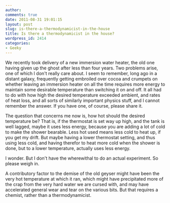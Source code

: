 ```yaml
---
author:
comments: true
date: 2011-08-31 19:01:15
layout: post
slug: is-there-a-thermodynamicist-in-the-house
title: Is there a thermodynamicist in the house?
wordpress_id: 2414
categories:
- Geeky
---
```


We recently took delivery of a new immersion water heater, the old one having given up the ghost after less than four years. Two problems arise, one of which I don't really care about. I seem to remember, long ago in a distant galaxy, frequently getting embroiled over cocoa and crumpets on whether leaving an immersion heater on all the time requires more energy to maintain some desirable temperature than switching it on and off. It all had to do with how high the desired temperature exceeded ambient, and rates of heat loss, and all sorts of similarly important physics stuff, and I cannot remember the answer. If you have one, of course, please share it.

The question that concerns me now is, how hot should the desired temperature be? That is, if the thermostat is set way up high, and the tank is well lagged, maybe it uses less energy, because you are adding a lot of cold to make the shower bearable. Less hot used means less cold to heat up, if you get my drift. But maybe having a lower thermostat setting, and thus using less cold, and having therefor to heat more cold when the shower is done, but to a lower temperature, actually uses less energy.

I wonder. But I don't have the wherewithal to do an actual experiment. So please weigh in.

A contributory factor to the demise of the old geyser might have been the very hot temperature at which it ran, which might have precipitated more of the crap from the very hard water we are cursed with, and may have accelerated general wear and tear on the various bits. But that requires a chemist, rather than a thermodynamicist.
